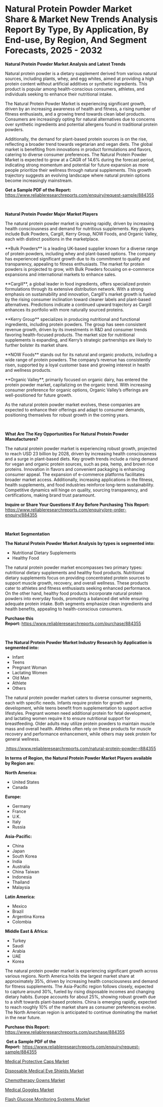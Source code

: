 <p><h1>Natural Protein Powder Market Share & Market New Trends Analysis Report By Type, By Application, By End-use, By Region, And Segment Forecasts, 2025 - 2032</h1></p><p><strong>Natural Protein Powder Market Analysis and Latest Trends</strong></p>
<p><p>Natural protein powder is a dietary supplement derived from various natural sources, including plants, whey, and egg whites, aimed at providing a high protein content without artificial additives or synthetic ingredients. This product is popular among health-conscious consumers, athletes, and individuals seeking to enhance their nutritional intake. </p><p>The Natural Protein Powder Market is experiencing significant growth, driven by an increasing awareness of health and fitness, a rising number of fitness enthusiasts, and a growing trend towards clean label products. Consumers are increasingly opting for natural alternatives due to concerns over synthetic ingredients and potential allergens found in traditional protein powders. </p><p>Additionally, the demand for plant-based protein sources is on the rise, reflecting a broader trend towards vegetarian and vegan diets. The global market is benefiting from innovations in product formulations and flavors, catering to diverse consumer preferences. The Natural Protein Powder Market is expected to grow at a CAGR of 14.6% during the forecast period, indicating strong momentum and potential for future expansion as more people prioritize their wellness through natural supplements. This growth trajectory suggests an evolving landscape where natural protein options become increasingly mainstream.</p></p>
<p><strong>Get a Sample PDF of the Report:&nbsp;</strong> <a href="https://www.reliableresearchreports.com/enquiry/request-sample/884355?utm_campaign=3278&utm_medium=2&utm_source=Github&utm_content=ia&utm_term=07042025&utm_id=natural-protein-powder">https://www.reliableresearchreports.com/enquiry/request-sample/884355</a></p>
<p>&nbsp;</p>
<p><strong>Natural Protein Powder Major Market Players</strong></p>
<p><p>The natural protein powder market is growing rapidly, driven by increasing health consciousness and demand for nutritious supplements. Key players include Bulk Powders, Cargill, Kerry Group, NOW Foods, and Organic Valley, each with distinct positions in the marketplace.</p><p>**Bulk Powders** is a leading UK-based supplier known for a diverse range of protein powders, including whey and plant-based options. The company has experienced significant growth due to its commitment to quality and transparency, appealing to fitness enthusiasts. The market for protein powders is projected to grow, with Bulk Powders focusing on e-commerce expansions and international markets to enhance sales.</p><p>**Cargill**, a global leader in food ingredients, offers specialized protein formulations through its extensive distribution network. With a strong emphasis on sustainability and innovation, Cargill's market growth is fueled by the rising consumer inclination toward cleaner labels and plant-based alternatives. Predictions indicate a continued upward trajectory as Cargill enhances its portfolio with more naturally sourced proteins.</p><p>**Kerry Group** specializes in producing nutritional and functional ingredients, including protein powders. The group has seen consistent revenue growth, driven by its investments in R&D and consumer trends favoring health-focused products. The market size for nutritional supplements is expanding, and Kerry’s strategic partnerships are likely to further bolster its market share.</p><p>**NOW Foods** stands out for its natural and organic products, including a wide range of protein powders. The company’s revenue has consistently risen, supported by a loyal customer base and growing interest in health and wellness products. </p><p>**Organic Valley**, primarily focused on organic dairy, has entered the protein powder market, capitalizing on the organic trend. With increasing consumer preference for organic options, Organic Valley’s offerings are well-positioned for future growth.</p><p>As the natural protein powder market evolves, these companies are expected to enhance their offerings and adapt to consumer demands, positioning themselves for robust growth in the coming years.</p></p>
<p>&nbsp;</p>
<p><strong>What Are The Key Opportunities For Natural Protein Powder Manufacturers?</strong></p>
<p><p>The natural protein powder market is experiencing robust growth, projected to reach USD 23 billion by 2028, driven by increasing health consciousness and a surge in plant-based diets. Key growth trends include a rising demand for vegan and organic protein sources, such as pea, hemp, and brown rice proteins. Innovation in flavors and convenient packaging is enhancing consumer appeal. The expansion of e-commerce platforms facilitates broader market access. Additionally, increasing applications in the fitness, health supplements, and food industries reinforce long-term sustainability. Competitive dynamics will hinge on quality, sourcing transparency, and certifications, making brand trust paramount.</p></p>
<p><strong>Inquire or Share Your Questions If Any Before Purchasing This Report:</strong> <a href="https://www.reliableresearchreports.com/enquiry/pre-order-enquiry/884355?utm_campaign=3278&utm_medium=2&utm_source=Github&utm_content=ia&utm_term=07042025&utm_id=natural-protein-powder">https://www.reliableresearchreports.com/enquiry/pre-order-enquiry/884355</a></p>
<p>&nbsp;</p>
<p><strong>Market Segmentation</strong></p>
<p><strong>The Natural Protein Powder Market Analysis by types is segmented into:</strong></p>
<p><ul><li>Nutritional Dietary Supplements</li><li>Healthy Food</li></ul></p>
<p><p>The natural protein powder market encompasses two primary types: nutritional dietary supplements and healthy food products. Nutritional dietary supplements focus on providing concentrated protein sources to support muscle growth, recovery, and overall wellness. These products cater to athletes and fitness enthusiasts seeking enhanced performance. On the other hand, healthy food products incorporate natural protein powders into everyday foods, promoting a balanced diet while ensuring adequate protein intake. Both segments emphasize clean ingredients and health benefits, appealing to health-conscious consumers.</p></p>
<p><strong>Purchase this Report:&nbsp;</strong><a href="https://www.reliableresearchreports.com/purchase/884355?utm_campaign=3278&utm_medium=2&utm_source=Github&utm_content=ia&utm_term=07042025&utm_id=natural-protein-powder">https://www.reliableresearchreports.com/purchase/884355</a></p>
<p>&nbsp;</p>
<p><strong>The Natural Protein Powder Market Industry Research by Application is segmented into:</strong></p>
<p><ul><li>Infant</li><li>Teens</li><li>Pregnant Woman</li><li>Lactating Women</li><li>Old Man</li><li>Athlete</li><li>Others</li></ul></p>
<p><p>The natural protein powder market caters to diverse consumer segments, each with specific needs. Infants require protein for growth and development, while teens benefit from supplementation to support active lifestyles. Pregnant women need additional protein for fetal development, and lactating women require it to ensure nutritional support for breastfeeding. Older adults may utilize protein powders to maintain muscle mass and overall health. Athletes often rely on these products for muscle recovery and performance enhancement, while others may seek protein for general wellness.</p></p>
<p><a href="https://www.reliableresearchreports.com/natural-protein-powder-r884355?utm_campaign=3278&utm_medium=2&utm_source=Github&utm_content=ia&utm_term=07042025&utm_id=natural-protein-powder">&nbsp;https://www.reliableresearchreports.com/natural-protein-powder-r884355</a></p>
<p><strong>In terms of Region, the Natural Protein Powder Market Players available by Region are:</strong></p>
<p>
    <p> <strong> North America: </strong>
        <ul>
            <li>United States</li>
            <li>Canada</li>
        </ul>
        </p> 
    <p> <strong> Europe: </strong>
        <ul>
            <li>Germany</li>
            <li>France</li>
            <li>U.K.</li>
            <li>Italy</li>
            <li>Russia</li>
        </ul>
        </p> 
    <p> <strong> Asia-Pacific: </strong>
        <ul>
            <li>China</li>
            <li>Japan</li>
            <li>South Korea</li>
            <li>India</li>
            <li>Australia</li>
            <li>China Taiwan</li>
            <li>Indonesia</li>
            <li>Thailand</li>
            <li>Malaysia</li>
        </ul>
        </p> 
    <p> <strong> Latin America: </strong>
        <ul>
            <li>Mexico</li>
            <li>Brazil</li>
            <li>Argentina Korea</li>
            <li>Colombia</li>
        </ul>
        </p> 
    <p> <strong> Middle East & Africa: </strong>
        <ul>
            <li>Turkey</li>
            <li>Saudi</li>
            <li>Arabia</li>
            <li>UAE</li>
            <li>Korea</li>
        </ul>
    </p>
    </p>
<p><p>The natural protein powder market is experiencing significant growth across various regions. North America holds the largest market share at approximately 35%, driven by increasing health consciousness and demand for fitness supplements. The Asia-Pacific region follows closely, expected to capture around 30%, fueled by rising disposable incomes and changing dietary habits. Europe accounts for about 25%, showing robust growth due to a shift towards plant-based proteins. China is emerging rapidly, expected to reach roughly 10% of the market share as consumer preferences evolve. The North American region is anticipated to continue dominating the market in the near future.</p></p>
<p><strong>Purchase this Report: </strong><a href="https://www.reliableresearchreports.com/purchase/884355?utm_campaign=3278&utm_medium=2&utm_source=Github&utm_content=ia&utm_term=07042025&utm_id=natural-protein-powder">https://www.reliableresearchreports.com/purchase/884355</a></p>
<p>&nbsp;<strong>Get a Sample PDF of the Report:&nbsp;&nbsp;</strong><a href="https://www.reliableresearchreports.com/enquiry/request-sample/884355?utm_campaign=3278&utm_medium=2&utm_source=Github&utm_content=ia&utm_term=07042025&utm_id=natural-protein-powder">https://www.reliableresearchreports.com/enquiry/request-sample/884355</a></p>
<p><strong></strong></p>
<p><p><a href="https://www.linkedin.com/pulse/medical-protective-caps-market-analysis-deployment-growth-vej6c?utm_campaign=3278&utm_medium=2&utm_source=Github&utm_content=ia&utm_term=07042025&utm_id=natural-protein-powder">Medical Protective Caps Market</a></p><p><a href="https://www.linkedin.com/pulse/thorough-analysis-disposable-medical-eye-shields-market-itsindustrys-tkaqc?utm_campaign=3278&utm_medium=2&utm_source=Github&utm_content=ia&utm_term=07042025&utm_id=natural-protein-powder">Disposable Medical Eye Shields Market</a></p><p><a href="https://www.linkedin.com/pulse/detailed-chemotherapy-gowns-market-report-analysis-from-agp9c?utm_campaign=3278&utm_medium=2&utm_source=Github&utm_content=ia&utm_term=07042025&utm_id=natural-protein-powder">Chemotherapy Gowns Market</a></p><p><a href="https://www.linkedin.com/pulse/comprehensive-overview-medical-goggles-market-competitive-cwnwc?utm_campaign=3278&utm_medium=2&utm_source=Github&utm_content=ia&utm_term=07042025&utm_id=natural-protein-powder">Medical Goggles Market</a></p><p><a href="https://www.linkedin.com/pulse/flash-glucose-monitoring-systems-market-sizeshare-recent-chilc?utm_campaign=3278&utm_medium=2&utm_source=Github&utm_content=ia&utm_term=07042025&utm_id=natural-protein-powder">Flash Glucose Monitoring Systems Market</a></p></p>